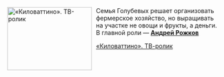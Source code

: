<!--2025-04-13 23:00:25-->
<div class="yb">
  <div class="rss kino_kino"><a href="https://www.kino-teatr.ru/video/48267/" title="«Киловаттино». ТВ-ролик"><img src="https://www.kino-teatr.ru/video/7/6/48267/poster.jpg" width="196" height="147" align="left" hspace="5" style="margin: 0px 10px 0px 5px" alt="«Киловаттино». ТВ-ролик"/></a>Семья Голубевых решает организовать фермерское хозяйство, но выращивать на участке не овощи и фрукты, а деньги. В главной роли — <a href=https://www.kino-teatr.ru/kino/acter/m/star/438115/bio/ target=_blank><strong>Андрей Рожков</strong></a> <p class="titl"><a href="https://www.kino-teatr.ru/video/48267/">«Киловаттино». ТВ-ролик</a></p></div>
</div>
